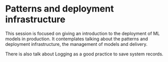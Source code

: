 # Patterns and deployment infrastructure

This session is focused on giving an introduction to the deployment of ML models in production. It contemplates talking about the patterns and deployment infrastructure, the management of models and delivery.

There is also talk about Logging as a good practice to save system records.

